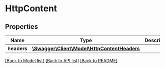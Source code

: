 # HttpContent

## Properties
Name | Type | Description | Notes
------------ | ------------- | ------------- | -------------
**headers** | [**\Swagger\Client\Model\HttpContentHeaders**](HttpContentHeaders.md) |  | [optional] 

[[Back to Model list]](../README.md#documentation-for-models) [[Back to API list]](../README.md#documentation-for-api-endpoints) [[Back to README]](../README.md)


